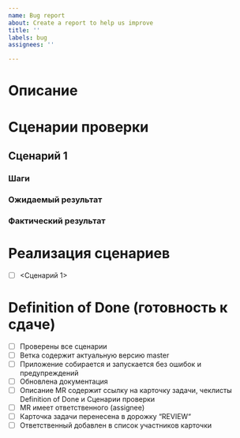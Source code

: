 ```yaml
---
name: Bug report
about: Create a report to help us improve
title: ''
labels: bug
assignees: ''

---
```


# Описание

# Сценарии проверки

## Сценарий 1

### Шаги

### Ожидаемый результат

### Фактический результат

# Реализация сценариев

- [ ]  <Сценарий 1>

# Definition of Done (готовность к сдаче)

- [ ]  Проверены все сценарии
- [ ]  Ветка содержит актуальную версию master
- [ ]  Приложение собирается и запускается без ошибок и предупреждений
- [ ]  Обновлена документация
- [ ]  Описание MR содержит ссылку на карточку задачи, чеклисты Definition of Done и Сценарии проверки
- [ ]  MR имеет ответственного (assignee)
- [ ]  Карточка задачи перенесена в дорожку “REVIEW“
- [ ]  Ответственный добавлен в список участников карточки
